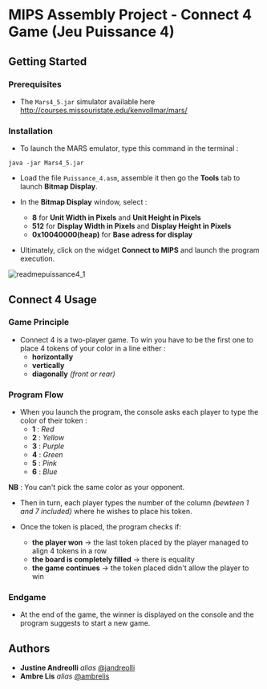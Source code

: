 # MIPS Assembly Project - Connect 4 Game (Jeu Puissance 4)

## Getting Started

### Prerequisites

- The ``Mars4_5.jar`` simulator available here http://courses.missouristate.edu/kenvollmar/mars/


### Installation

- To launch the MARS emulator, type this command in the terminal :

```
java -jar Mars4_5.jar
```

- Load the file ``Puissance_4.asm``, assemble it then go the **Tools** tab to launch **Bitmap Display**.

- In the **Bitmap Display** window, select :
	+ **8** for **Unit Width in Pixels** and **Unit Height in Pixels**
	+ **512** for **Display Width in Pixels** and **Display Height in Pixels** 
	+ **0x10040000(heap)** for **Base adress for display**

- Ultimately, click on the widget **Connect to MIPS** and launch the program execution.

![readmepuissance4_1](https://user-images.githubusercontent.com/95167842/170264451-ef9fc364-4e04-4d0a-8d78-ce0e13482d51.png)

## Connect 4 Usage

### Game Principle

- Connect 4 is a two-player game. To win you have to be the first one to place 4 tokens of your color in a line either :
	+ **horizontally** 
	+ **vertically** 
	+ **diagonally** _(front or rear)_

### Program Flow

- When you launch the program, the console asks each player to type the color of their token :
	+ **1** : _Red_ 
	+ **2** : _Yellow_
	+ **3** : _Purple_
	+ **4** : _Green_
	+ **5** : _Pink_
	+ **6** : _Blue_
	
**NB** : You can't pick the same color as your opponent.

- Then in turn, each player types the number of the column _(bewteen 1 and 7 included)_ where he wishes to place his token.

- Once the token is placed, the program checks if: 
	+ **the player won** &#8594; the last token placed by the player managed to align 4 tokens in a row
	+ **the board is completely filled** &#8594; there is equality
	+ **the game continues** &#8594; the token placed didn't allow the player to win


### Endgame

- At the end of the game, the winner is displayed on the console and the program suggests to start a new game.

## Authors

* **Justine Andreolli**  _alias_ [@jandreolli](https://github.com/jandreolli)
* **Ambre Lis**  _alias_ [@ambrelis](https://github.com/ambrelis)






